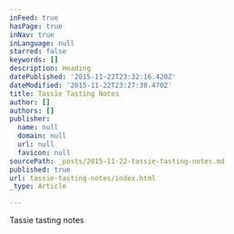 ```yaml
---
inFeed: true
hasPage: true
inNav: true
inLanguage: null
starred: false
keywords: []
description: Heading
datePublished: '2015-11-22T23:32:16.420Z'
dateModified: '2015-11-22T23:27:38.470Z'
title: Tassie Tasting Notes
author: []
authors: []
publisher:
  name: null
  domain: null
  url: null
  favicon: null
sourcePath: _posts/2015-11-22-tassie-tasting-notes.md
published: true
url: tassie-tasting-notes/index.html
_type: Article

---
```

Tassie tasting notes